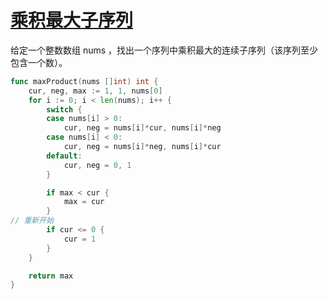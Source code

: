 # [乘积最大子序列](https://leetcode-cn.com/problems/maximum-product-subarray/submissions/)

给定一个整数数组 nums ，找出一个序列中乘积最大的连续子序列（该序列至少包含一个数）。

```go
func maxProduct(nums []int) int {
	cur, neg, max := 1, 1, nums[0]
	for i := 0; i < len(nums); i++ {
		switch {
		case nums[i] > 0:
			cur, neg = nums[i]*cur, nums[i]*neg
		case nums[i] < 0:
			cur, neg = nums[i]*neg, nums[i]*cur
		default:
			cur, neg = 0, 1
		}

		if max < cur {
			max = cur
		}
// 重新开始
		if cur <= 0 {
			cur = 1
		}
	}

	return max
}

```
